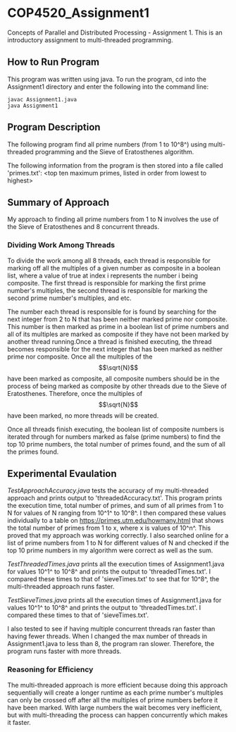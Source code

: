 # COP4520_Assignment1
Concepts of Parallel and Distributed Processing - Assignment 1. 
This is an introductory assignment to multi-threaded programming.

## How to Run Program
This program was written using java. To run the program, cd into the Assignment1 directory and enter
the following into the command line:

    javac Assignment1.java
    java Assignment1

## Program Description
The following program find all prime numbers (from 1 to 10^8^) using multi-threaded programming and
the Sieve of Eratosthenes algorithm.

The following information from the program is then stored into a file called 'primes.txt':
<execution time> <total number of primes found> <sum of all primes found>
<top ten maximum primes, listed in order from lowest to highest>

## Summary of Approach
My approach to finding all prime numbers from 1 to N involves the use of the Sieve of Eratosthenes
and 8 concurrent threads. 

### Dividing Work Among Threads
To divide the work among all 8 threads, each thread is responsible for marking off
all the multiples of a given number as composite in a boolean list, where a value of true at index i
represents the number i being composite. The first thread is responsible for marking the first prime
number's multiples, the second thread is responsible for marking the second prime number's multiples,
and etc. 

The number each thread is responsible for is found by searching for the next integer from 2 to N 
that has been neither marked prime nor composite. This number is then marked as prime in a boolean 
list of prime numbers and all of its multiples are marked as composite if they have not been marked
by another thread running.Once a thread is finished executing, the thread becomes responsible for 
the next integer that has been marked as neither prime nor composite. Once all the multiples of the 
$$\sqrt{N}$$ have been marked as composite, all composite numbers should be in the process of being 
marked as composite by other threads due to the Sieve of Eratosthenes. Therefore, once the multiples
of $$\sqrt{N}$$ have been marked, no more threads will be created.

Once all threads finish executing, the boolean list of composite numbers is iterated through for 
numbers marked as false (prime numbers) to find the top 10 prime numbers, the total number of primes
found, and the sum of all the primes found.

## Experimental Evaulation
*TestApproachAccuracy.java* tests the accuracy of my multi-threaded approach and prints output to
'threadedAccuracy.txt'. This program prints the execution time, total number of primes, and sum of 
all primes from 1 to N for values of N ranging from 10^1^ to 10^8^. I then compared these values 
individually to a table on https://primes.utm.edu/howmany.html that shows the total number of primes
from 1 to x, where x is values of 10^n^. This proved that my approach was working correctly. I also 
searched online for a list of prime numbers from 1 to N for different values of N and checked if the
top 10 prime numbers in my algorithm were correct as well as the sum.

*TestThreadedTimes.java* prints all the execution times of Assignment1.java for values 10^1^ to 10^8^
and prints the output to 'threadedTimes.txt'. I compared these times to that of 'sieveTimes.txt' to 
see that for 10^8^, the multi-threaded approach runs faster.

*TestSieveTimes.java* prints all the execution times of Assignment1.java for values 10^1^ to 10^8^
and prints the output to 'threadedTimes.txt'. I compared these times to that of 'sieveTimes.txt'.

I also tested to see if having multiple concurrent threads ran faster than having fewer threads. 
When I changed the max number of threads in Assignment1.java to less than 8, the program ran slower.
Therefore, the program runs faster with more threads. 

### Reasoning for Efficiency
The multi-threaded approach is more efficient because doing this approach sequentially will create
a longer runtime as each prime number's multiples can only be crossed off after all the multiples of
prime numbers before it have been marked. With large numbers the wait becomes very inefficient, but
with multi-threading the process can happen concurrently which makes it faster.


